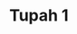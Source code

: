 ---
title: 'Tupah 1'
description: ''
credit: 'Place Holder'
style: 'Modern'
project: 'Tupah'
type: 'photo'
pathToImage: '/gallery/tupah-1.jpg'
...